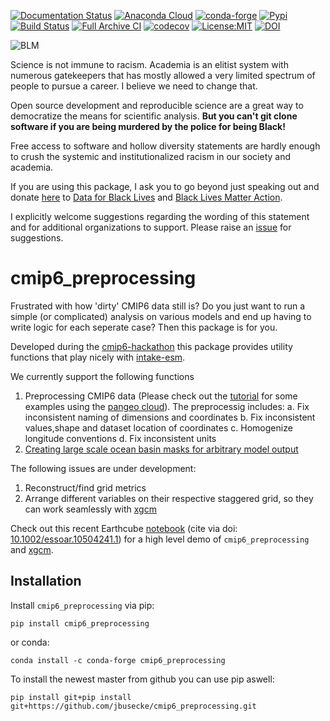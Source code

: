 [![Documentation Status](https://readthedocs.org/projects/cmip6-preprocessing/badge/?version=latest)](https://cmip6-preprocessing.readthedocs.io/en/latest/?badge=latest)
[![Anaconda Cloud](https://anaconda.org/conda-forge/cmip6_preprocessing/badges/version.svg)](https://anaconda.org/conda-forge/cmip6_preprocessing)
[![conda-forge](https://img.shields.io/conda/dn/conda-forge/cmip6_preprocessing?label=conda-forge)](https://anaconda.org/conda-forge/cmip6_preprocessing)
[![Pypi](https://img.shields.io/pypi/v/cmip6_preprocessing.svg)](https://pypi.org/project/cmip6_preprocessing)
[![Build Status](https://img.shields.io/github/workflow/status/jbusecke/cmip6_preprocessing/CI?logo=github)](https://github.com/jbusecke/cmip6_preprocessing/actions)
[![Full Archive CI](https://github.com/jbusecke/cmip6_preprocessing/workflows/Full%20Archive%20CI/badge.svg)](https://github.com/jbusecke/cmip6_preprocessing/actions/workflows/full_archive_ci.yaml)
[![codecov](https://codecov.io/gh/jbusecke/cmip6_preprocessing/branch/master/graph/badge.svg)](https://codecov.io/gh/jbusecke/cmip6_preprocessing)
[![License:MIT](https://img.shields.io/badge/License-MIT-lightgray.svg?style=flt-square)](https://opensource.org/licenses/MIT)
[![DOI](https://zenodo.org/badge/215606850.svg)](https://zenodo.org/badge/latestdoi/215606850)

![BLM](BLM.png)

Science is not immune to racism. Academia is an elitist system with numerous gatekeepers that has mostly allowed a very limited spectrum of people to pursue a career. I believe we need to change that.

Open source development and reproducible science are a great way to democratize the means for scientific analysis. **But you can't git clone software if you are being murdered by the police for being Black!**

Free access to software and hollow diversity statements are hardly enough to crush the systemic and institutionalized racism in our society and academia.

If you are using this package, I ask you to go beyond just speaking out and donate [here](https://secure.actblue.com/donate/cmip6_preprocessing) to [Data for Black Lives](http://d4bl.org/) and [Black Lives Matter Action](https://blacklivesmatter.com/global-actions/).

I explicitly welcome suggestions regarding the wording of this statement and for additional organizations to support. Please raise an [issue](https://github.com/jbusecke/cmip6_preprocessing/issues) for suggestions.

# cmip6_preprocessing

Frustrated with how 'dirty' CMIP6 data still is? Do you just want to run a simple (or complicated) analysis on various models and end up having to write logic for each seperate case? Then this package is for you.

Developed during the [cmip6-hackathon](https://cmip6hack.github.io/#/) this package provides utility functions that play nicely with [intake-esm](https://github.com/NCAR/intake-esm).

We currently support the following functions

1. Preprocessing CMIP6 data (Please check out the [tutorial](docs/tutorial.ipynb) for some examples using the [pangeo cloud](ocean.pangeo.io)). The preprocessig includes:
    a. Fix inconsistent naming of dimensions and coordinates
    b. Fix inconsistent values,shape and dataset location of coordinates
    c. Homogenize longitude conventions
    d. Fix inconsistent units
2. [Creating large scale ocean basin masks for arbitrary model output](docs/regionmask.ipynb)

The following issues are under development:
1. Reconstruct/find grid metrics
2. Arrange different variables on their respective staggered grid, so they can work seamlessly with [xgcm](https://xgcm.readthedocs.io/en/latest/)

Check out this recent Earthcube [notebook](https://github.com/earthcube2020/ec20_busecke_etal) (cite via doi: [10.1002/essoar.10504241.1](https://www.essoar.org/doi/10.1002/essoar.10504241.1)) for a high level demo of `cmip6_preprocessing` and [xgcm](https://github.com/xgcm/xgcm).


## Installation

Install `cmip6_preprocessing` via pip:

`pip install cmip6_preprocessing`

or conda:

`conda install -c conda-forge cmip6_preprocessing`

To install the newest master from github you can use pip aswell:

`pip install git+pip install git+https://github.com/jbusecke/cmip6_preprocessing.git`
